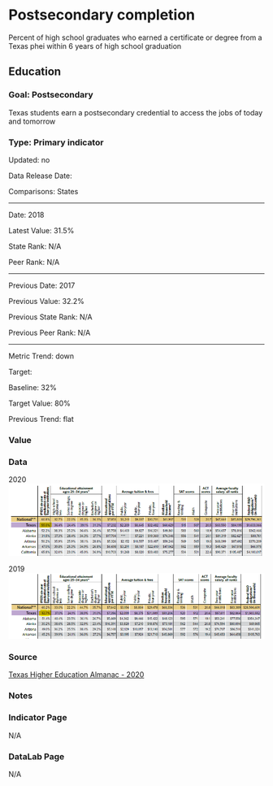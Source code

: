 # Postsecondary completion

Percent of high school graduates who earned a certificate or degree from a Texas phei within 6 years of high school graduation

## Education

### Goal: Postsecondary

Texas students earn a postsecondary credential to access the jobs of today and tomorrow

### Type: Primary indicator

Updated: no

Data Release Date: 

Comparisons: States

----

Date: 2018

Latest Value: 31.5%

State Rank: N/A

Peer Rank: N/A

----

Previous Date: 2017

Previous Value: 32.2%

Previous State Rank:  N/A

Previous Peer Rank: N/A

----
Metric Trend: down

Target: 

Baseline: 32%

Target Value: 80%

Previous Trend: flat


### Value

<!-- | Year |  Value      | Rank     | Previous Year   | Previous Value | Previous Rank | Trend | 
| ----------- | ----------- | ----------- | ----------- | ----------- | ----------- | -----------|
|   2020     | 55.0%      |     31   |     2019    |    53.7%  | 31        | flat       |  -->

### Data

2020
![2020](./images/6year_2020.PNG)

2019
![2020](./images/6year_2019.PNG)


### Source

[Texas Higher Education Almanac - 2020](http://reportcenter.highered.texas.gov/agency-publication/almanac/2020-texas-public-higher-education-almanac/)

### Notes

### Indicator Page

N/A

### DataLab Page

N/A
